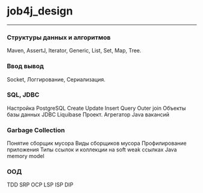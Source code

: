 # job4j_design
___
 ### Структуры данных и алгоритмов
Maven, AssertJ, Iterator, Generic, List, Set, Map, Tree.
### Ввод вывод
Socket, Логгирование, Сериализация.
### SQL, JDBC
Настройка PostgreSQL Create Update Insert Query Outer join Объекты базы данных JDBC Liquibase Проект. Агрегатор Java вакансий
### Garbage Collection
Понятие сборщик мусора Виды сборщиков мусора Профилирование приложения Типы ссылок и коллекции на soft weak ссылках Java memory model
### ООД
TDD SRP OCP LSP ISP DIP